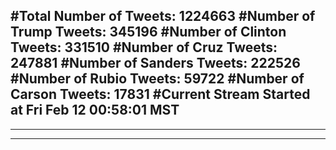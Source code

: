 #Total Number of Tweets: 1224663 
#Number of Trump Tweets: 345196
#Number of Clinton Tweets: 331510
#Number of Cruz Tweets: 247881
#Number of Sanders Tweets: 222526
#Number of Rubio Tweets: 59722
#Number of Carson Tweets: 17831
#Current Stream Started at Fri Feb 12 00:58:01 MST
---
---
---
